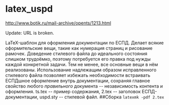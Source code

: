 # latex_uspd
http://www.botik.ru/mail-archive/opents/1213.html

Update: URL is broken.

LaTeX-шаблон для оформления документации по ЕСПД.
Делает всякие оформительские вещи, такие как нумерация страниц и рисование рамочек.
Доведение стилевого файла до идеального состояния слишком трудоёмко, поэтому потребуется его правка под нужды каждой конкретной задачи. Тем не менее, все основные вещи в нём реализованы. 
Использование надлежащим образом исправленного стилевого файла позволяет избежать необходимости встраивать ЕСПДшное оформление внутрь документации, сохраняя главное свойство любого _правильного_ документа -- независимость контента и оформления. 
ts.tex -- пример содержания, 
2.tex -- заголовок ЕСПД-документации, 
uspd.sty -- стилевой файл.
##Сборка
`latexmk -pdf 2.tex` 
